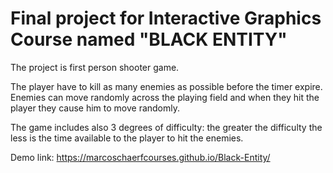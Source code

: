 # Final project for Interactive Graphics Course named "BLACK ENTITY"

The project is first person shooter game.

The player have to kill as many enemies as possible before the timer expire. Enemies can move randomly across the playing field and when they hit the player they cause him to move randomly.

The game includes also 3 degrees of difficulty: the greater the difficulty the less is the time available to the player to hit the enemies. 

Demo link: https://marcoschaerfcourses.github.io/Black-Entity/


